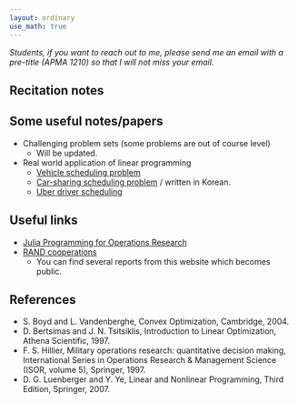 ```yaml
---
layout: ordinary
use_math: true 
---
```


*Students, if you want to reach out to me, please send me an email with a pre-title (APMA 1210) so that I will not miss your email.*


## Recitation notes

## Some useful notes/papers

- Challenging problem sets (some problems are out of course level)
  - Will be updated.
- Real world application of linear programming
  - [Vehicle scheduling problem](https://www.jstor.org/stable/3009018)
  - [Car-sharing scheduling problem](https://tech.socarcorp.kr/data/2022/06/10/reservation-tetris.html) / written in Korean. 
  - [Uber driver scheduling](https://towardsdatascience.com/uber-driver-schedule-optimization-62879ea41658)

## Useful links

- [Julia Programming for Operations Research](https://www.chkwon.net/julia/#julia-programming-for-operations-research-2nd-edition)
- [RAND cooperations](https://www.rand.org/pubs/papers/P936.html)
  - You can find several reports from this website which becomes public.

## References
- S. Boyd and L. Vandenberghe, Convex Optimization, Cambridge, 2004.
- D. Bertsimas and J. N. Tsitsiklis, Introduction to Linear Optimization, Athena Scientific, 1997.
- F. S. Hillier, Military operations research: quantitative decision making, International Series in Operations Research & Management Science (ISOR, volume 5), Springer, 1997.
- D. G. Luenberger and Y. Ye, Linear and Nonlinear Programming, Third Edition, Springer, 2007.
  
